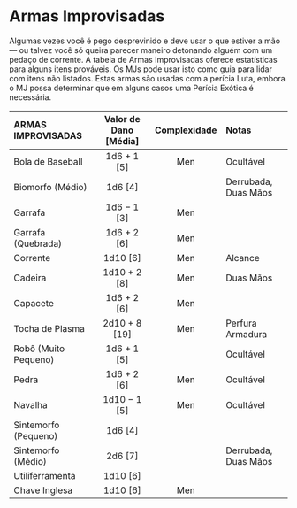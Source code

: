 # Armas Improvisadas

Algumas vezes você é pego desprevinido e deve usar o que estiver a mão — ou talvez você só queira parecer maneiro detonando alguém com um pedaço de corrente. A tabela de Armas Improvisadas oferece estatísticas para alguns itens prováveis. Os MJs pode usar isto como guia para lidar com itens não listados. Estas armas são usadas com a perícia Luta, embora o MJ possa determinar que em alguns casos uma Perícia Exótica é necessária.

| ARMAS IMPROVISADAS   | Valor de Dano \[Média\] | Complexidade | Notas                |
|:-------------------- |:-------------------------:|:------------:|:-------------------- |
| Bola de Baseball     |      1d6 + 1 \[5\]      |     Men      | Ocultável            |
| Biomorfo (Médio)     |        1d6 \[4\]        |              | Derrubada, Duas Mãos |
| Garrafa              |      1d6 − 1 \[3\]      |     Men      |                      |
| Garrafa (Quebrada)   |      1d6 + 2 \[6\]      |     Men      |                      |
| Corrente             |       1d10 \[6\]        |     Men      | Alcance              |
| Cadeira              |     1d10 + 2 \[8\]      |     Men      | Duas Mãos            |
| Capacete             |      1d6 + 2 \[6\]      |     Men      |                      |
| Tocha de Plasma      |     2d10 + 8 \[19\]     |     Men      | Perfura Armadura     |
| Robô (Muito Pequeno) |      1d6 + 1 \[5\]      |              | Ocultável            |
| Pedra                |      1d6 + 2 \[6\]      |     Men      | Ocultável            |
| Navalha              |     1d10 − 1 \[5\]      |     Men      | Ocultável            |
| Sintemorfo (Pequeno) |        1d6 \[4\]        |              |                      |
| Sintemorfo (Médio)   |        2d6 \[7\]        |              | Derrubada, Duas Mãos |
| Utiliferramenta      |       1d10 \[6\]        |              |                      |
| Chave Inglesa        |       1d10 \[6\]        |     Men      |                      |

